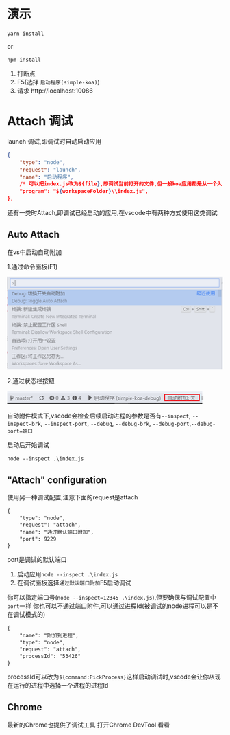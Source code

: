 # 演示

```
yarn install
```
or
```
npm install
```

1.  打断点
2.  F5(选择 `启动程序(simple-koa)`)
3.  请求 http://localhost:10086

# Attach 调试

launch 调试,即调试时自动启动应用

``` JSON
{
    "type": "node",
    "request": "launch",
    "name": "启动程序",
    /* 可以把index.js改为${file},即调试当前打开的文件,但一般koa应用都是从一个入口启动的 */
    "program": "${workspaceFolder}\\index.js", 
},
```

还有一类时Attach,即调试已经启动的应用,在vscode中有两种方式使用这类调试

## Auto Attach

在vs中启动自动附加 

1.通过命令面板(F1)  

![](./imgs/Snipaste_2018-05-27_13-39-53.png)

2.通过状态栏按钮  

![](./imgs/Snipaste_2018-05-27_13-41-14.png)

自动附件模式下,vscode会检查后续启动进程的参数是否有`--inspect`, `--inspect-brk`, `--inspect-port`, `--debug`, `--debug-brk`, `--debug-port`,`--debug-port=端口`

启动后开始调试

```
node --inspect .\index.js
```

## "Attach" configuration

使用另一种调试配置,注意下面的request是attach
```
{
    "type": "node",
    "request": "attach",
    "name": "通过默认端口附加",
    "port": 9229
}
```
port是调试的默认端口

1. 启动应用`node --inspect .\index.js`
2. 在调试面板选择`通过默认端口附加`F5启动调试

你可以指定端口号(`node --inspect=12345 .\index.js`),但要确保与调试配置中`port`一样
你也可以不通过端口附件,可以通过进程Id(被调试的node进程可以是不在调试模式的)

```
{
    "name": "附加到进程",
    "type": "node",
    "request": "attach",
    "processId": "53426"
}
```

processId可以改为`${command:PickProcess}`这样启动调试时,vscode会让你从现在运行的进程中选择一个进程的进程Id


## Chrome

最新的Chrome也提供了调试工具
打开Chrome DevTool 看看